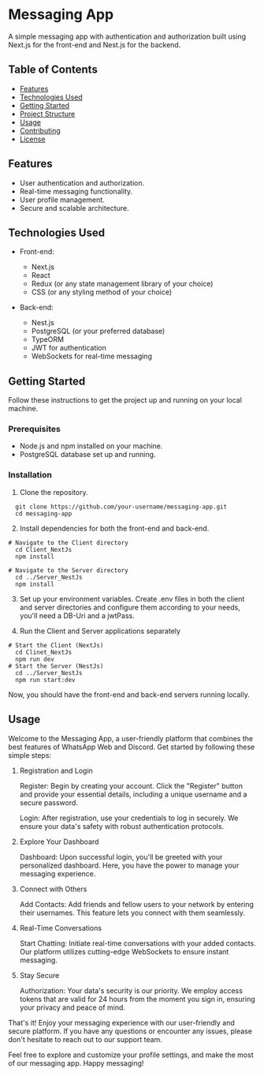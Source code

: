 # Messaging App

A simple messaging app with authentication and authorization built using Next.js for the front-end and Nest.js for the backend.

## Table of Contents

- [Features](#features)
- [Technologies Used](#technologies-used)
- [Getting Started](#getting-started)
- [Project Structure](#project-structure)
- [Usage](#usage)
- [Contributing](#contributing)
- [License](#license)

## Features

- User authentication and authorization.
- Real-time messaging functionality.
- User profile management.
- Secure and scalable architecture.

## Technologies Used

- Front-end:
  - Next.js
  - React
  - Redux (or any state management library of your choice)
  - CSS (or any styling method of your choice)

- Back-end:
  - Nest.js
  - PostgreSQL (or your preferred database)
  - TypeORM
  - JWT for authentication
  - WebSockets for real-time messaging

## Getting Started

Follow these instructions to get the project up and running on your local machine.

### Prerequisites

- Node.js and npm installed on your machine.
- PostgreSQL database set up and running.

### Installation

1. Clone the repository.

```
  git clone https://github.com/your-username/messaging-app.git
  cd messaging-app
```
2. Install dependencies for both the front-end and back-end.

```
# Navigate to the Client directory
  cd Client_NextJs
  npm install
```

```
# Navigate to the Server directory
  cd ../Server_NestJs
  npm install
```
3. Set up your environment variables. Create .env files in both the client and server directories and configure them according to your needs,
 you'll need a DB-Uri and a jwtPass.

2. Run the Client and Server applications separately 

```
# Start the Client (NextJs)
  cd Clinet_NextJs
  npm run dev
# Start the Server (NestJs)
  cd ../Server_NestJs
  npm run start:dev
```
Now, you should have the front-end and back-end servers running locally.

## Usage

  Welcome to the Messaging App, a user-friendly platform that combines the best features of WhatsApp Web and Discord. Get started by following these simple steps:
1. Registration and Login

    Register: Begin by creating your account. Click the "Register" button and provide your essential details, including a unique username and a secure password.

    Login: After registration, use your credentials to log in securely. We ensure your data's safety with robust authentication protocols.

2. Explore Your Dashboard

    Dashboard: Upon successful login, you'll be greeted with your personalized dashboard. Here, you have the power to manage your messaging experience.

3. Connect with Others

    Add Contacts: Add friends and fellow users to your network by entering their usernames. This feature lets you connect with them seamlessly.

4. Real-Time Conversations

    Start Chatting: Initiate real-time conversations with your added contacts. Our platform utilizes cutting-edge WebSockets to ensure instant messaging.

5. Stay Secure

    Authorization: Your data's security is our priority. We employ access tokens that are valid for 24 hours from the moment you sign in, ensuring your privacy and peace of mind.

That's it! Enjoy your messaging experience with our user-friendly and secure platform. If you have any questions or encounter any issues, please don't hesitate to reach out to our support team.

Feel free to explore and customize your profile settings, and make the most of our messaging app. Happy messaging!

